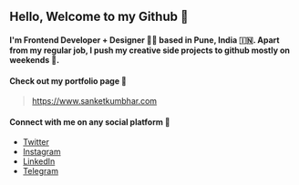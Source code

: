 ## Hello, Welcome to my Github 👋

#### I'm Frontend Developer + Designer 👨‍💻 based in Pune, India 🇮🇳. Apart from my regular job, I push my creative side projects to github mostly on weekends 🎉. 

#### Check out my portfolio page 👀
>  https://www.sanketkumbhar.com 

#### Connect with me on any social platform 🤝

- [Twitter](https://twitter.com/12sanketkumbhar)
- [Instagram](https://www.instagram.com/12sanketkumbhar)
- [LinkedIn](https://www.linkedin.com/in/sanketkumbhar/)
- [Telegram](http://t.me/sanketkumbhar)






<!--
**12sanket/12sanket** is a ✨ _special_ ✨ repository because its `README.md` (this file) appears on your GitHub profile.

Here are some ideas to get you started:

- 🔭 I’m currently working on ...
- 🌱 I’m currently learning ...
- 👯 I’m looking to collaborate on ...
- 🤔 I’m looking for help with ...
- 💬 Ask me about ...
- 📫 How to reach me: ...
- 😄 Pronouns: ...
- ⚡ Fun fact: ...
-->

